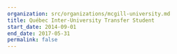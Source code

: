 ```yaml
---
organization: src/organizations/mcgill-university.md
title: Québec Inter-University Transfer Student
start_date: 2014-09-01
end_date: 2017-05-31
permalink: false
---
```


